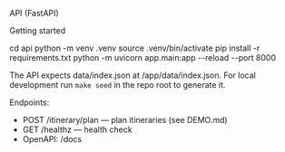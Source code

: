 API (FastAPI)

Getting started

cd api
python -m venv .venv
source .venv/bin/activate
pip install -r requirements.txt
python -m uvicorn app.main:app --reload --port 8000

The API expects data/index.json at /app/data/index.json. For local development run `make seed` in the repo root to generate it.

Endpoints:
- POST /itinerary/plan — plan itineraries (see DEMO.md)
- GET /healthz — health check
- OpenAPI: /docs
